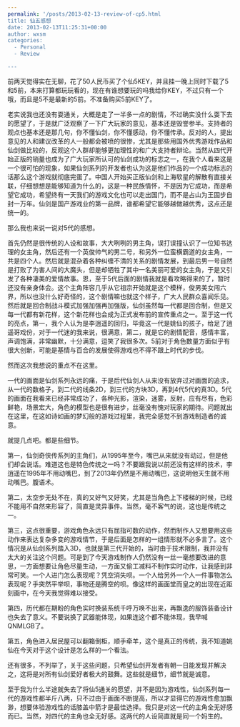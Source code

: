```yaml
---
permalink: '/posts/2013-02-13-review-of-cp5.html
title: 仙五感想
date: 2013-02-13T11:25:31+00:00
author: wxsm
categories:
  - Personal
  - Review

---
```




前两天觉得实在无聊，花了50人民币买了个仙5KEY，并且挂一晚上同时下载了5和5前，本来打算都玩玩看的，现在有谁想要玩的吗我给你KEY，不过只有一个哦，而且是5不是最新的5前。不准备购买5前KEY了。

老实说我也还没有耍通关，大概是走了一半多一点的剧情，不过确实没什么耍下去的愿望了，于是就广泛观察了一下广大玩家的意见，基本还是毁誉参半。支持者的观点也基本还是那几句，你不懂仙剑，你不懂感动，你不懂传承。反对的人，提出意见的人和建议改革的人一般都会被喷的很惨，尤其是那些用国外优秀游戏作品和仙剑做比较的，反观这个人群却能够更加理性的和广大支持者辩论。当然从四代开始正版的销量也成为了广大玩家所认可的仙剑成功的标志之一，在我个人看来这是一个很可怕的现象，如果仙剑系列的开发者也认为这是他们作品的一个成功标志的话那么这个游戏就彻底完蛋了。中国人开始买正版仙剑和上海软星的解散有直接关联，仔细想想是能够知道为什么的，这是一种民族情怀，不是因为它成功，而是希望它成功，希望终有一天我们的游戏文化也可以走出国门，而不是占山为王固步自封一万年。仙剑是国产游戏业的第一品牌，谁都希望它能够越做越优秀，这点还是统一的。

那么我也来说一说对5代的感想。

首先仍然是很传统的人设和故事，大大咧咧的男主角，误打误撞认识了一位知书达理的女主角，然后还有一个英俊帅气的男二号，和另外一位蛮横霸道的女主角，一共是四个人。然后就是混杂着各种纠缠不清的关系的剧情发展，到最后男一号自然是打败了为害人间的大魔头，但是却牺牲了其中一名美丽可爱的女主角，于是又引发了各种凄美的爱情故事。恩，至于5代后面的剧情我就是看攻略得来的了，暂时还没有亲身体会。这个主角阵容几乎从它祖宗开始就是这个模样，俊男美女闯六界，所以也没什么好奇怪的，这个剧情嘛也就这个样子，广大人民群众喜闻乐见。然后就是回合制战斗模式加强加强再加强版，仙剑虽然每一代都是回合制，但是又每一代都有新花样，这个新花样也会成为正式发布前的宣传重点之一。至于这一代的亮点，第一，我个人认为是李逍遥的回归，毕竟这一代是姚仙的孩子，给足了逍遥哥戏份，对于一代迷的我来说，很满意，第二，就是它的剧情配音，感情丰富，声调饱满，非常幽默，十分满意，逗笑了我很多次。5前对于角色数量方面似乎有很大创新，可能是基情与百合的发展使得游戏也不得不跟上时代的步伐。

然而这次我想说的重点不在这里。

一代的画面是仙剑系列永远的痛，于是后代仙剑人从来没有放弃过对画面的追求，从一代的数格子，到二代的线条2D，到三代的方块3D，再到4代5代的真3D。5代的画面在我看来已经非常成功了，各种光影，渲染，迷雾，反射，应有尽有，色彩鲜艳，场景宏大，角色的模型也是很有进步，丝毫没有愧对玩家的期待。问题就出在这里，在这如诗如画的梦幻般的游戏过程里，我完全感觉不到游戏制造者的诚意。

就提几点吧。都是些细节。

第一，仙剑奇侠传系列的主角们，从1995年至今，嘴巴从来就没有动过，但是他们却会说话。难道这也是特色传统之一吗？不要跟我说以前还没有这样的技术，李逍遥在1995年不用动嘴巴，到了2013年仍然是不用动嘴巴，这说明他天生就不用动嘴巴。腹语术。

第二，太空步无处不在，真的又好气又好笑，尤其是当角色上下楼梯的时候，已经不能用不自然来形容了，简直是灵异事件。当然，毫不客气的说，这也是传统之一。

第三，这点很重要，游戏角色永远只有屈指可数的动作，然而制作人又想要用这些动作来表达复杂多变的游戏情节，于是后面是怎样的一组情形就不必多言了。这个情况是从仙剑系列踏入3D，也就是第三代开始的，当时由于技术限制，我并没有太大的关注这个问题。可是到了今天游戏制作人仍然没有一丝一毫想要改进的意思，一方面想要让角色尽量生动，一方面又偷工减料不制作实时动作，让我感到非常可笑。一个人进门怎么表现呢？凭空消失呗。一个人给另外一个人一件事物怎么表现呢？手突然平举呗，事物还是腾空的呗。像这样的画面堂而皇之的出现在近距刻画中，在今天我觉得难以接受。

第四，历代都在期盼的角色实时换装系统千呼万唤不出来，再飘逸的服饰装备设计也失去了意义。不要说换了武器能体现，如果连这个都不能体现，我早喊QNMLGB了。

第五，角色进入居民屋可以翻箱倒柜，顺手牵羊，这个是真正的传统，我不知道姚仙在今天对于这个设计是怎么样的一个看法。

还有很多，不列举了，关于这些问题，只希望仙剑开发者有朝一日能发现并解决之，这将是对所有仙剑爱好者极大的鼓舞。这些就是细节，细节就是诚意。

至于我为什么半途就失去了将仙5通关的愿望，并不是因为游戏性，仙剑系列每一代的游戏性都半斤八两，只不过由于画面不断提高，所以才显得它的游戏性愈加飘渺，想要体验游戏性的话膝盖中箭才是最佳选择。我只是对这一代的主角全无好感而已。当然，对四代的主角也全无好感。这两代的人设简直就是同一个妈生的。
